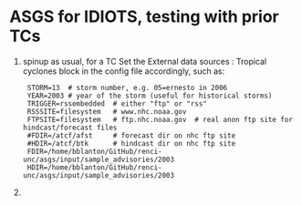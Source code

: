 # ASGS for IDIOTS, testing with prior TCs

1) spinup as usual, for a TC
   Set the External data sources : Tropical cyclones block in the config file accordingly, such as: 

        STORM=13  # storm number, e.g. 05=ernesto in 2006 
        YEAR=2003 # year of the storm (useful for historical storms) 
        TRIGGER=rssembedded  # either "ftp" or "rss"
        RSSSITE=filesystem   # www.nhc.noaa.gov 
        FTPSITE=filesystem   # ftp.nhc.noaa.gov  # real anon ftp site for hindcast/forecast files
        #FDIR=/atcf/afst     # forecast dir on nhc ftp site 
        #HDIR=/atcf/btk      # hindcast dir on nhc ftp site 
        FDIR=/home/bblanton/GitHub/renci-unc/asgs/input/sample_advisories/2003
        HDIR=/home/bblanton/GitHub/renci-unc/asgs/input/sample_advisories/2003

2) 
